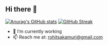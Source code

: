 ## Hi there 👋

<!--
**RohitPhaniramSakamuri/RohitPhaniramSakamuri** is a ✨ _special_ ✨ repository because its `README.md` (this file) appears on your GitHub profile.

Here are some ideas to get you started:-->

[![Anurag's GitHub stats](https://github-readme-stats.vercel.app/api?username=RohitPhaniramSakamuri)](https://github.com/anuraghazra/github-readme-stats)  [![GitHub Streak](http://github-readme-streak-stats.herokuapp.com?user=RohitPhaniramSakamuri&theme=gotham)](https://git.io/streak-stats)

- 🔭 I’m currently working 
- 📫 Reach me at: rohitsakamuri@gmail.com


